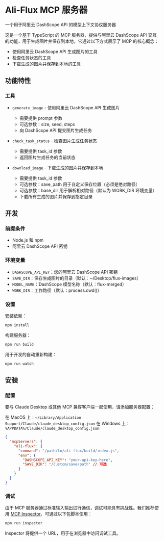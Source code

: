# Ali-Flux MCP 服务器

一个用于阿里云 DashScope API 的模型上下文协议服务器

这是一个基于 TypeScript 的 MCP 服务器，提供与阿里云 DashScope API 交互的功能，用于生成图片并保存到本地。它通过以下方式展示了 MCP 的核心概念：

- 使用阿里云 DashScope API 生成图片的工具
- 检查任务状态的工具
- 下载生成的图片并保存到本地的工具

## 功能特性

### 工具
- `generate_image` - 使用阿里云 DashScope API 生成图片
  - 需要提供 prompt 参数
  - 可选参数：size, seed, steps
  - 向 DashScope API 提交图片生成任务

- `check_task_status` - 检查图片生成任务状态
  - 需要提供 task_id 参数
  - 返回图片生成任务的当前状态

- `download_image` - 下载生成的图片并保存到本地
  - 需要提供 task_id 参数
  - 可选参数：save_path 用于自定义保存位置（必须是绝对路径）
  - 可选参数：base_dir 用于解析相对路径（默认为 WORK_DIR 环境变量）
  - 下载所有生成的图片并保存到指定目录

## 开发

### 前提条件
- Node.js 和 npm
- 阿里云 DashScope API 密钥

### 环境变量
- `DASHSCOPE_API_KEY`：您的阿里云 DashScope API 密钥
- `SAVE_DIR`：保存生成图片的目录（默认：~/Desktop/flux-images）
- `MODEL_NAME`：DashScope 模型名称（默认：flux-merged）
- `WORK_DIR`：工作路径（默认：process.cwd()）

### 设置
安装依赖：
```bash
npm install
```

构建服务器：
```bash
npm run build
```

用于开发的自动重新构建：
```bash
npm run watch
```

## 安装

### 配置
要与 Claude Desktop 或其他 MCP 兼容客户端一起使用，请添加服务器配置：

在 MacOS 上：`~/Library/Application Support/Claude/claude_desktop_config.json`
在 Windows 上：`%APPDATA%/Claude/claude_desktop_config.json`

```json
{
  "mcpServers": {
    "ali-flux": {
      "command": "/path/to/ali-flux/build/index.js",
      "env": {
        "DASHSCOPE_API_KEY": "your-api-key-here",
        "SAVE_DIR": "/custom/save/path" // 可选
      }
    }
  }
}
```

### 调试

由于 MCP 服务器通过标准输入输出进行通信，调试可能具有挑战性。我们推荐使用 [MCP Inspector](https://github.com/modelcontextprotocol/inspector)，可通过以下包脚本使用：

```bash
npm run inspector
```

Inspector 将提供一个 URL，用于在浏览器中访问调试工具。
